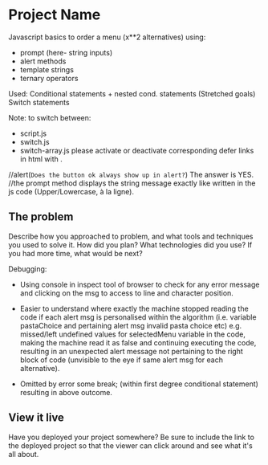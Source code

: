 # Project Name

Javascript basics to order a menu (x**2 alternatives) using:
* prompt (here- string inputs)
* alert methods
* template strings
* ternary operators

Used:
Conditional statements + nested cond. statements
(Stretched goals) Switch statements

Note: to switch between:
* script.js
* switch.js
* switch-array.js 
please activate or deactivate corresponding defer links in html with <!--   -->.

//alert(`Does the button ok always show up in alert?`) The answer is YES.
//the prompt method displays the string message exactly like written in the js code (Upper/Lowercase, à la ligne).

## The problem

Describe how you approached to problem, and what tools and techniques you used to solve it. How did you plan? What technologies did you use? If you had more time, what would be next?

Debugging:

* Using console in inspect tool of browser to check for any error message and clicking on the msg to access to line and character position.
* Easier to understand where exactly the machine stopped reading the code if each alert msg is personalised within the algorithm 
(i.e. variable pastaChoice and pertaining alert msg invalid pasta choice etc)
e.g. missed/left undefined values for selectedMenu variable in the code, making the machine read it as false and continuing executing the code, resulting in an unexpected alert message not pertaining to the right block of code (unvisible to the eye if same alert msg for each alternative). 

* Omitted by error some break; (within first degree conditional statement) resulting in above outcome.

## View it live

Have you deployed your project somewhere? Be sure to include the link to the deployed project so that the viewer can click around and see what it's all about.
